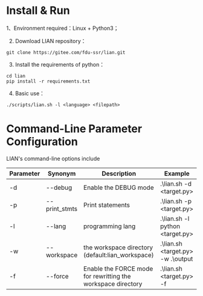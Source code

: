 # **Install & Run**

1、Environment required：Linux  +  Python3；

2. Download LIAN repository：

```shell
git clone https://gitee.com/fdu-ssr/lian.git
```

3. Install the requirements of python：

```shell
cd lian                  
pip install -r requirements.txt     
```

4. Basic use：

```shell
./scripts/lian.sh -l <language> <filepath>
```

# **Command-Line Parameter Configuration**

LIAN's command-line options include

| Parameter | Synonym      | Description                          | Example                            |
| ---- | ------------- | ----------------------------- | ------------------------------- |
| -d   | --debug       | Enable the DEBUG mode | .\lian.sh -d <target.py>        |
| -p   | --print_stmts | Print statements                   | .\lian.sh -p <target.py>        |
| -l   | --lang        | programming lang              | .\lian.sh -l python <target.py> |
| -w   | --workspace | the workspace directory (default:lian_workspace) | .\lian.sh <target.py> -w .\output |
| -f   | --force     | Enable the FORCE mode for rewritting the workspace directory                 | .\lian.sh <target.py> -f          |

